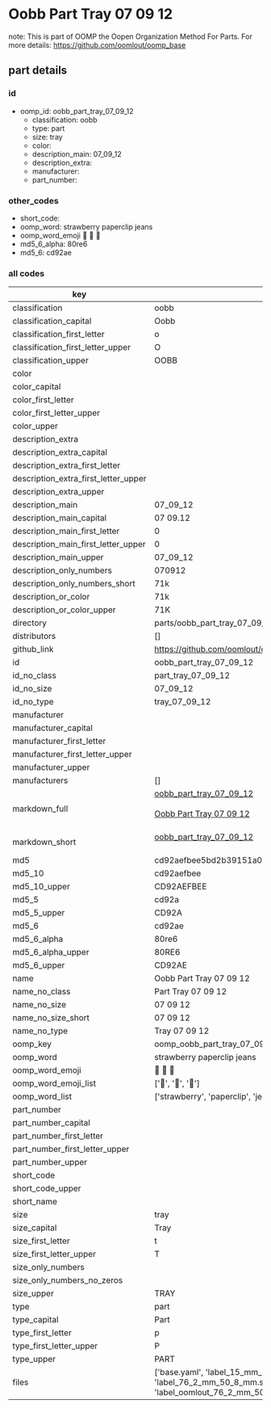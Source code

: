 # Oobb Part Tray 07 09 12  

note: This is part of OOMP the Oopen Organization Method For Parts. For more details: https://github.com/oomlout/oomp_base

##  part details





### id
* oomp_id: oobb_part_tray_07_09_12
  * classification: oobb
  * type: part
  * size: tray
  * color: 
  * description_main: 07_09_12
  * description_extra: 
  * manufacturer: 
  * part_number: 

### other_codes
* short_code: 
* oomp_word: strawberry paperclip jeans
* oomp_word_emoji :strawberry: :paperclip: :jeans:
* md5_6_alpha: 80re6
* md5_6: cd92ae

### all codes 
| key | value |  
| --- | --- |  
| classification | oobb |  
| classification_capital | Oobb |  
| classification_first_letter | o |  
| classification_first_letter_upper | O |  
| classification_upper | OOBB |  
| color |  |  
| color_capital |  |  
| color_first_letter |  |  
| color_first_letter_upper |  |  
| color_upper |  |  
| description_extra |  |  
| description_extra_capital |  |  
| description_extra_first_letter |  |  
| description_extra_first_letter_upper |  |  
| description_extra_upper |  |  
| description_main | 07_09_12 |  
| description_main_capital | 07 09.12 |  
| description_main_first_letter | 0 |  
| description_main_first_letter_upper | 0 |  
| description_main_upper | 07_09_12 |  
| description_only_numbers | 070912 |  
| description_only_numbers_short | 71k |  
| description_or_color | 71k |  
| description_or_color_upper | 71K |  
| directory | parts/oobb_part_tray_07_09_12 |  
| distributors | [] |  
| github_link | https://github.com/oomlout/oomlout_oomp_part_src/tree/main/parts/oobb_part_tray_07_09_12/working |  
| id | oobb_part_tray_07_09_12 |  
| id_no_class | part_tray_07_09_12 |  
| id_no_size | 07_09_12 |  
| id_no_type | tray_07_09_12 |  
| manufacturer |  |  
| manufacturer_capital |  |  
| manufacturer_first_letter |  |  
| manufacturer_first_letter_upper |  |  
| manufacturer_upper |  |  
| manufacturers | [] |  
| markdown_full | [oobb_part_tray_07_09_12](https://github.com/oomlout/oomlout_oomp_part_src/tree/main/parts/oobb_part_tray_07_09_12/working)<br>[](https://github.com/oomlout/oomlout_oomp_part_src/tree/main/parts/oobb_part_tray_07_09_12/working)<br>[Oobb Part Tray 07 09 12](https://github.com/oomlout/oomlout_oomp_part_src/tree/main/parts/oobb_part_tray_07_09_12/working)<br><br> |  
| markdown_short | [oobb_part_tray_07_09_12](https://github.com/oomlout/oomlout_oomp_part_src/tree/main/parts/oobb_part_tray_07_09_12/working)<br><br> |  
| md5 | cd92aefbee5bd2b39151a038a5a2ddf8 |  
| md5_10 | cd92aefbee |  
| md5_10_upper | CD92AEFBEE |  
| md5_5 | cd92a |  
| md5_5_upper | CD92A |  
| md5_6 | cd92ae |  
| md5_6_alpha | 80re6 |  
| md5_6_alpha_upper | 80RE6 |  
| md5_6_upper | CD92AE |  
| name | Oobb Part Tray 07 09 12 |  
| name_no_class | Part Tray 07 09 12 |  
| name_no_size | 07 09 12 |  
| name_no_size_short | 07 09 12 |  
| name_no_type | Tray 07 09 12 |  
| oomp_key | oomp_oobb_part_tray_07_09_12 |  
| oomp_word | strawberry paperclip jeans |  
| oomp_word_emoji | :strawberry: :paperclip: :jeans: |  
| oomp_word_emoji_list | [':strawberry:', ':paperclip:', ':jeans:'] |  
| oomp_word_list | ['strawberry', 'paperclip', 'jeans'] |  
| part_number |  |  
| part_number_capital |  |  
| part_number_first_letter |  |  
| part_number_first_letter_upper |  |  
| part_number_upper |  |  
| short_code |  |  
| short_code_upper |  |  
| short_name |  |  
| size | tray |  
| size_capital | Tray |  
| size_first_letter | t |  
| size_first_letter_upper | T |  
| size_only_numbers |  |  
| size_only_numbers_no_zeros |  |  
| size_upper | TRAY |  
| type | part |  
| type_capital | Part |  
| type_first_letter | p |  
| type_first_letter_upper | P |  
| type_upper | PART |  
| files | ['base.yaml', 'label_15_mm_30_mm.pdf', 'label_15_mm_30_mm.svg', 'label_76_2_mm_50_8_mm.pdf', 'label_76_2_mm_50_8_mm.svg', 'label_oomlout_76_2_mm_50_8_mm.pdf', 'label_oomlout_76_2_mm_50_8_mm.svg', 'readme.md', 'working.json', 'working.yaml'] |  
